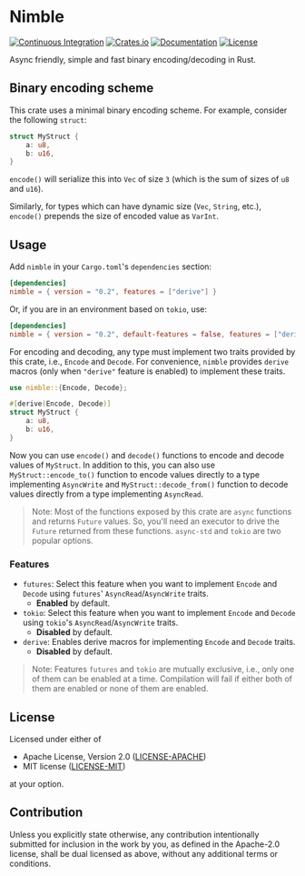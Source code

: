 # Nimble

[![Continuous Integration](https://github.com/devashishdxt/nimble/workflows/Continuous%20Integration/badge.svg)](https://github.com/devashishdxt/nimble/actions?query=workflow%3A%22Continuous+Integration%22)
[![Crates.io](https://img.shields.io/crates/v/nimble)](https://crates.io/crates/nimble)
[![Documentation](https://docs.rs/nimble/badge.svg)](https://docs.rs/nimble)
[![License](https://img.shields.io/crates/l/nimble)](https://github.com/devashishdxt/nimble/blob/master/LICENSE-MIT)

Async friendly, simple and fast binary encoding/decoding in Rust.

## Binary encoding scheme

This crate uses a minimal binary encoding scheme. For example, consider the following `struct`:

```rust
struct MyStruct {
    a: u8,
    b: u16,
}
```

`encode()` will serialize this into `Vec` of size `3` (which is the sum of sizes of `u8` and `u16`).

Similarly, for types which can have dynamic size (`Vec`, `String`, etc.), `encode()` prepends the size of encoded value
as `VarInt`.

## Usage

Add `nimble` in your `Cargo.toml`'s `dependencies` section:

```toml
[dependencies]
nimble = { version = "0.2", features = ["derive"] }
```

Or, if you are in an environment based on `tokio`, use:

```toml
[dependencies]
nimble = { version = "0.2", default-features = false, features = ["derive", "tokio"] }
```

For encoding and decoding, any type must implement two traits provided by this crate, i.e., `Encode` and `Decode`. For
convenience, `nimble` provides `derive` macros (only when `"derive"` feature is enabled) to implement these traits.

```rust
use nimble::{Encode, Decode};

#[derive(Encode, Decode)]
struct MyStruct {
    a: u8,
    b: u16,
}
```

Now you can use `encode()` and `decode()` functions to encode and decode values of `MyStruct`. In addition to this, you
can also use `MyStruct::encode_to()` function to encode values directly to a type implementing `AsyncWrite` and
`MyStruct::decode_from()` function to decode values directly from a type implementing `AsyncRead`.

> Note: Most of the functions exposed by this crate are `async` functions and returns `Future` values. So, you'll need
an executor to drive the `Future` returned from these functions. `async-std` and `tokio` are two popular options.

### Features

- `futures`: Select this feature when you want to implement `Encode` and `Decode` using `futures`'
  `AsyncRead`/`AsyncWrite` traits.
  - **Enabled** by default.
- `tokio`: Select this feature when you want to implement `Encode` and `Decode` using `tokio`'s `AsyncRead`/`AsyncWrite`
  traits.
  - **Disabled** by default.
- `derive`: Enables derive macros for implementing `Encode` and `Decode` traits.
  - **Disabled** by default.

> Note: Features `futures` and `tokio` are mutually exclusive, i.e., only one of them can be enabled at a time.
> Compilation will fail if either both of them are enabled or none of them are enabled.

## License

Licensed under either of

- Apache License, Version 2.0 ([LICENSE-APACHE](LICENSE-APACHE))
- MIT license ([LICENSE-MIT](LICENSE-MIT))

at your option.

## Contribution

Unless you explicitly state otherwise, any contribution intentionally submitted for inclusion in the work by you, as
defined in the Apache-2.0 license, shall be dual licensed as above, without any additional terms or conditions.
